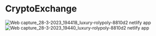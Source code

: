 ﻿# CryptoExchange

 ![Web capture_28-3-2023_194418_luxury-rolypoly-8810d2 netlify app](https://user-images.githubusercontent.com/86136379/228610799-b605fc09-7d9f-4a26-ae94-5b837f4c6b64.jpeg)
![Web capture_28-3-2023_19440_luxury-rolypoly-8810d2 netlify app](https://user-images.githubusercontent.com/86136379/228610778-989d0524-2c60-47f1-b059-02b48dfc8a50.jpeg)

